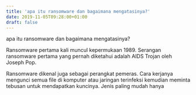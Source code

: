 ```yaml
---
title: 'apa itu ransomware dan bagaimana mengatasinya?'
date: 2019-11-05T09:28:00+01:00
draft: false
---
```


  
  
  
  
  
  
apa itu ransomware dan bagaimana mengatasinya?  
  
Ransomware pertama kali muncul kepermukaan 1989. Serangan ransomware pertama yang pernah diketahui adalah AIDS Trojan oleh Joseph Pop.  
  
  
  
Ransomware dikenal juga sebagai perangkat pemeras. Cara kerjanya mengunci semua file di komputer atau jaringan terinfeksi kemudian meminta tebusan untuk mendapatkan kuncinya. Jenis paling mudah hanya